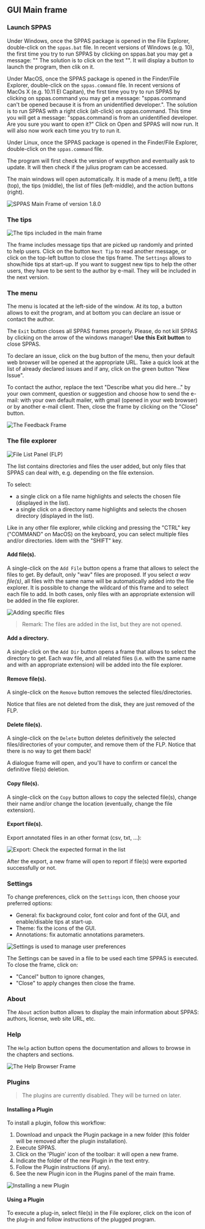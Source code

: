 ## GUI Main frame


### Launch SPPAS

Under Windows, once the SPPAS package is opened in the File Explorer,
double-click on the `sppas.bat` file.
In recent versions of Windows (e.g. 10), the first time you try 
to run SPPAS by clicking on sppas.bat you may get a message:
""
The solution is to click on the text "". It will display a button to 
launch the program, then clik on it.


Under MacOS, once the SPPAS package is opened in the 
Finder/File Explorer, double-click on the `sppas.command` file. 
In recent versions of MacOs X (e.g. 10.11 El Capitan), the first time you try 
to run SPPAS by clicking on sppas.command you may get a message:
"sppas.command can't be opened because it is from an unidentified developer.".
The solution is to run SPPAS with a right click (alt-click) on sppas.command. 
This time you will get a message:
"sppas.command is from an unidentified developer. Are you sure you want to open it?"
Click on Open and SPPAS will now run. 
It will also now work each time you try to run it.

Under Linux, once the SPPAS package is opened in the 
Finder/File Explorer, double-click on the `sppas.command` file.

The program will first check the version of wxpython and eventually ask to 
update. It will then check if the julius program can be accessed.

The main windows will open automatically. It is made of a menu (left), 
a title (top), 
the tips (middle), 
the list of files (left-middle),
and the action buttons (right).

![SPPAS Main Frame of version 1.8.0](./etc/screenshots/sppas-1-8-0.png)


### The tips

![The tips included in the main frame](./etc/screenshots/tips.png)

The frame includes message tips that are picked up randomly and printed to 
help users. Click on the button `Next Tip` to read another message, or click 
on the top-left button to close the tips frame. 
The `Settings` allows to show/hide tips at start-up.
If you want to suggest new tips to help the other users, they have to be
sent to the author by e-mail. They will be included in the next version.


### The menu

The menu is located at the left-side of the window.
At its top, a button allows to exit the program, and at bottom
you can declare an issue or contact the author.

The `Exit` button closes all SPPAS frames properly. 
Please, do not kill SPPAS by clicking on the arrow of the windows manager!
**Use this Exit button** to close SPPAS. 

To declare an issue, click on the bug button of the menu, then your default
web browser will be opened at the appropriate URL. Take a quick look at the 
list of already declared issues and if any, click on the green button "New
Issue".

To contact the author, replace the text "Describe what you did here..." by 
your own comment, question or suggestion and choose how to send the e-mail: 
with your own default mailer, with gmail (opened in your web browser)
or by another e-mail client. Then, close the frame by clicking on the "Close"
button.

![The Feedback Frame](./etc/screenshots/feedback.png)


### The file explorer

![File List Panel (FLP)](./etc/screenshots/FLP.png)

The list contains directories and files the user added, but only files 
that SPPAS can deal with, e.g. depending on the file extension.

To select:

* a single click on a file name highlights and selects the chosen file (displayed in the list).
* a single click on a directory name highlights and selects the chosen directory (displayed in the list).

Like in any other file explorer, while clicking and pressing the "CTRL" key 
("COMMAND" on MacOS) on the keyboard, you can select multiple files and/or 
directories. Idem with the "SHIFT" key.


#### Add file(s).

A single-click on the `Add File` button opens a frame that allows to select
the files to get. By default, only "wav" files are proposed.
If you select *a wav file(s)*, all files with the same name will be 
automatically added into the file explorer. It is possible to change the 
wildcard of this frame and to select each file to add. 
In both cases, only files with an appropriate extension will be added in the 
file explorer.

![Adding specific files](./etc/screenshots/FLP-Add.png)

>Remark: The files are added in the list, but they are not opened.


#### Add a directory.

A single-click on the `Add Dir` button opens a frame that allows to select
the directory to get. 
Each wav file, and all related files (i.e. with the same name and with an 
appropriate extension) will be added into the file explorer.


#### Remove file(s).

A single-click on the `Remove` button removes the selected files/directories.

Notice that files are not deleted from the disk, they are just removed 
of the FLP.


#### Delete file(s).

A single-click on the `Delete` button deletes definitively the selected 
files/directories of your computer, and remove them of the FLP.
Notice that there is no way to get them back!

A dialogue frame will open, and you'll have to confirm or cancel the 
definitive file(s) deletion.


#### Copy file(s).

A single-click on the `Copy` button allows to copy the selected file(s), 
change their name and/or change the location (eventually, change the file
extension).


#### Export file(s).

Export annotated files in an other format (csv, txt, ...):

![Export: Check the expected format in the list](./etc/screenshots/FLP-Export.png)

After the export, a new frame will open to report if file(s) were exported
successfully or not.


### Settings

To change preferences, click on the `Settings` icon, then choose your
preferred options: 

- General: fix background color, font color and font of the GUI, and enable/disable tips at start-up.
- Theme: fix the icons of the GUI. 
- Annotations: fix automatic annotations parameters.

![Settings is used to manage user preferences](./etc/screenshots/settings.png)

The Settings can be saved in a file to be used each time SPPAS is executed. 
To close the frame, click on:

- "Cancel" button to ignore changes,
- "Close" to apply changes then close the frame.


### About

The `About` action button allows to display the main information about SPPAS: 
authors, license, web site URL, etc.


### Help

The `Help` action button opens the documentation and allows to browse in the chapters
and sections.

![The Help Browser Frame](./etc/screenshots/help.png)


### Plugins 

> The plugins are currently disabled. They will be turned on later.


#### Installing a Plugin

To install a plugin, follow this workflow:

1. Download and unpack the Plugin package in a new folder (this folder will
be removed after the plugin installation).
2. Execute SPPAS.
3. Click on the 'Plugin' icon of the toolbar: it will open a new frame.
4. Indicate the folder of the new Plugin in the text entry.
5. Follow the Plugin instructions (if any).
6. See the new Plugin icon in the Plugins panel of the main frame.

![Installing a new Plugin](./etc/figures/plugin-workflow.bmp)


#### Using a Plugin

To execute a plug-in, select file(s) in the File explorer, click on the 
icon of the plug-in and follow instructions of the plugged program.
